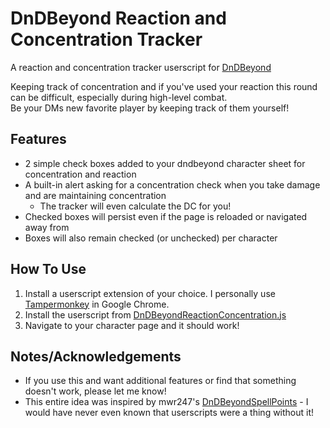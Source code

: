 # DnDBeyond Reaction and Concentration Tracker
A reaction and concentration tracker userscript for [DnDBeyond](https://www.dndbeyond.com)

Keeping track of concentration and if you've used your reaction this round can be difficult, especially during high-level combat.  
Be your DMs new favorite player by keeping track of them yourself!

## Features
* 2 simple check boxes added to your dndbeyond character sheet for concentration and reaction
* A built-in alert asking for a concentration check when you take damage and are maintaining concentration
  * The tracker will even calculate the DC for you!
* Checked boxes will persist even if the page is reloaded or navigated away from
* Boxes will also remain checked (or unchecked) per character

## How To Use

1. Install a userscript extension of your choice. I personally use [Tampermonkey](https://chrome.google.com/webstore/detail/tampermonkey/dhdgffkkebhmkfjojejmpbldmpobfkfo) in Google Chrome.
2. Install the userscript from [DnDBeyondReactionConcentration.js](https://raw.githubusercontent.com/jasentm/Reaction-and-Concentration-Tracker/main/DnDBeyondReactionConcentration.js)
3. Navigate to your character page and it should work!

## Notes/Acknowledgements
* If you use this and want additional features or find that something doesn't work, please let me know!
* This entire idea was inspired by mwr247's [DnDBeyondSpellPoints](https://github.com/Mwr247/DnDBeyondSpellPointsV2/tree/main) - I would have never even known that userscripts were a thing without it! 

